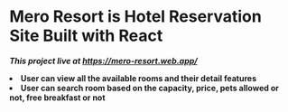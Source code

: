 <h1>Mero Resort is Hotel Reservation Site Built with React</h1>

<i><b>This project live at<b> https://mero-resort.web.app/ </i>

<li>User can view all the available rooms and their detail features</li>
<li>User can search room based on the capacity, price, pets allowed or not, free breakfast or not</li>
